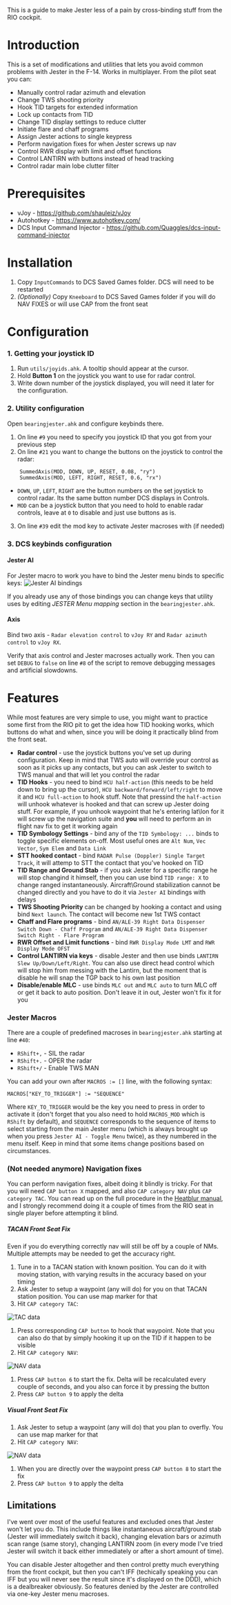 This is a guide to make Jester less of a pain by cross-binding stuff from the RIO cockpit.

# Introduction

This is a set of modifications and utilities that lets you avoid common problems with Jester in the F-14.
Works in multiplayer. From the pilot seat you can:

* Manually control radar azimuth and elevation
* Change TWS shooting priority
* Hook TID targets for extended information
* Lock up contacts from TID
* Change TID display settings to reduce clutter
* Initiate flare and chaff programs
* Assign Jester actions to single keypress
* Perform navigation fixes for when Jester screws up nav
* Control RWR display with limit and offset functions
* Control LANTIRN with buttons instead of head tracking
* Control radar main lobe clutter filter

# Prerequisites

* vJoy - https://github.com/shauleiz/vJoy
* Autohotkey - https://www.autohotkey.com/
* DCS Input Command Injector - https://github.com/Quaggles/dcs-input-command-injector 

# Installation

1. Copy `InputCommands` to DCS Saved Games folder. DCS will need to be restarted
1. _(Optionally)_ Copy `Kneeboard` to DCS Saved Games folder if you will do NAV FIXES or will use CAP from the front seat

# Configuration

### 1. Getting your joystick ID

1. Run `utils/joyids.ahk`. A tooltip should appear at the cursor.
1. Hold __Button 1__ on the joystick you want to use for radar control.
1. Write down number of the joystick displayed, you will need it later for the configuration.

### 2. Utility configuration

Open `bearingjester.ahk` and configure keybinds there. 

1. On line `#9` you need to specify you joystick ID that you got from your previous step
1. On line `#21` you want to change the buttons on the joystick to control the radar:

```ahk
    SummedAxis(MOD, DOWN, UP, RESET, 0.08, "ry")
    SummedAxis(MOD, LEFT, RIGHT, RESET, 0.6, "rx")
```

* `DOWN`, `UP`, `LEFT`, `RIGHT` are the button numbers on the set joystick to control radar. Its the same button number DCS displays in Controls.
* `MOD` can be a joystick button that you need to hold to enable radar controls, leave at `0` to disable and just use buttons as is.

3. On line `#39` edit the mod key to activate Jester macroses with (if needed)

### 3. DCS keybinds configuration

#### Jester AI

For Jester macro to work you have to bind the Jester menu binds to specific keys:
![Jester AI bindings](_images/jesterbinds.png)

If you already use any of those bindings you can change keys that utility uses by editing _JESTER Menu mapping_ section in the `bearingjester.ahk`.

#### Axis

Bind two axis - `Radar elevation control` to `vJoy RY` and `Radar azimuth control` to `vJoy RX`.

Verify that axis control and Jester macroses actually work. Then you can set `DEBUG` to `false` on line `#8` of the script to remove debugging messages and artificial slowdowns.

# Features

While most features are very simple to use, you might want to practice some first from the RIO pit to get the idea how TID hooking works, which buttons do what and when, since you will be doing it practically blind from the front seat.

* __Radar control__ - use the joystick buttons you've set up during configuration. Keep in mind that TWS auto will override your control as soon as it picks up any contacts, but you can ask Jester to switch to TWS manual and that will let you control the radar
* __TID Hooks__ - you need to bind `HCU half-action` (this needs to be held down to bring up the cursor), `HCU backward/forward/left/right` to move it and `HCU full-action` to hook stuff. Note that pressind the `half-action` will unhook whatever is hooked and that can screw up Jester doing stuff. For example, if you unhook waypoint that he's entering lat\lon for it will screw up the navigation suite and __you__ will need to perform an in flight nav fix to get it working again
* __TID Symbology Settings__ - bind any of the `TID Symbology: ...` binds to toggle specific elements on-off. Most useful ones are `Alt Num`, `Vec Vector`, `Sym Elem` and `Data Link`
* __STT hooked contact__ - bind `RADAR Pulse (Doppler) Single Target Track`, it will attemp to STT the contact that you've hooked on TID
* __TID Range and Ground Stab__ - if you ask Jester for a specific range he will stop changind it himself, then you can use bind `TID range: X` to change ranged instantaneously. Aircraft\Ground stabilization cannot be changed directly and you have to do it via `Jester AI` bindings with delays
* __TWS Shooting Priority__ can be changed by hooking a contact and using bind `Next launch`. The contact will become new 1st TWS contact
* __Chaff and Flare programs__ - bind `AN/ALE-39 Right Data Dispenser Switch Down - Chaff Program` and `AN/ALE-39 Right Data Dispenser Switch Right - Flare Program`
* __RWR Offset and Limit functions__ - bind `RWR Display Mode LMT` and `RWR Display Mode OFST`
* __Control LANTIRN via keys__ - disable Jester and then use binds `LANTIRN Slew Up/Down/Left/Right`. You can also use direct head control which will stop him from messing with the Lantirn, but the moment that is disable he will snap the TGP back to his own last position
* __Disable/enable MLC__ - use binds `MLC out` and `MLC auto` to turn MLC off or get it back to auto position. Don't leave it in out, Jester won't fix it for you

### Jester Macros
There are a couple of predefined macroses in `bearingjester.ahk` starting at line `#40`:
* `RShift+,` - SIL the radar
* `RShift+.` - OPER the radar
* `RShift+/` - Enable TWS MAN

You can add your own after `MACROS := []` line, with the following syntax:
```ahk
MACROS["KEY_TO_TRIGGER"] := "SEQUENCE"
```
Where `KEY_TO_TRIGGER` would be the key you need to press in order to activate it (don't forget that you also need to hold `MACROS_MOD` which is `RShift` by default), and `SEQUENCE` corresponds to the sequence of items to select starting from the main Jester menu (which is always brought up when you press `Jester AI - Toggle Menu` twice), as they numbered in the menu itself. Keep in mind that some items change positions based on circumstances.

### (Not needed anymore) Navigation fixes 
You can perform navigation fixes, albeit doing it blindly is tricky. For that you will need `CAP button X` mapped, and also `CAP category NAV` plus `CAP category TAC`.
You can read up on the full procedure in the [Heatblur manual](https://www.heatblur.se/F-14Manual/general.html#navigation-fix-update), and I strongly recommend doing it a couple of times from the RIO seat in single player before attempting it blind.
##### TACAN Front Seat Fix
Even if you do everything correctly nav will still be off by a couple of NMs. Multiple attempts may be needed to get the accuracy right.
1. Tune in to a TACAN station with known position. You can do it with moving station, with varying results in the accuracy based on your timing
1. Ask Jester to setup a waypoint (any will do) for you on that TACAN station position. You can use map marker for that
1. Hit `CAP category TAC`:

![TAC data](_images/tacdata.png)
1. Press corresponding `CAP button` to hook that waypoint. Note that you can also do that by simply hooking it up on the TID if it happen to be visible
1. Hit `CAP category NAV`:

![NAV data](_images/navdata.png)
1. Press `CAP button 6` to start the fix. Delta will be recalculated every couple of seconds, and you also can force it by pressing the button
1. Press `CAP button 9` to apply the delta

##### Visual Front Seat Fix
1. Ask Jester to setup a waypoint (any will do) that you plan to overfly. You can use map marker for that
1. Hit `CAP category NAV`:

![NAV data](_images/navdata.png)
1. When you are directly over the waypoint press `CAP button 8` to start the fix
1. Press `CAP button 9` to apply the delta

## Limitations
I've went over most of the useful features and excluded ones that Jester won't let you do. This include things like instantaneous aircraft/ground stab (Jester will immediately switch it back), changing elevation bars or azimuth scan range (same story), changing LANTIRN zoom (in every mode I've tried Jester will switch it back either immediately or after a short amount of time).

You can disable Jester altogether and then control pretty much everything from the front cockpit, but then you can't IFF (techically speaking you can IFF but you will never see the result since it's displayed on the DDD), which is a dealbreaker obviously. So features denied by the Jester are controlled via one-key Jester menu macroses.
